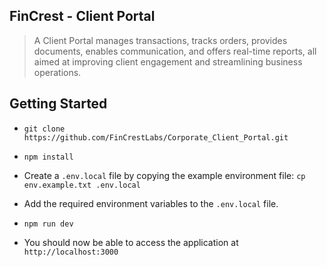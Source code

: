 ## FinCrest - Client Portal

> A Client Portal manages transactions, tracks orders, provides documents, enables communication, and offers real-time reports, all aimed at improving client engagement and streamlining business operations.

## Getting Started

- `git clone https://github.com/FinCrestLabs/Corporate_Client_Portal.git`
- `npm install`
- Create a `.env.local` file by copying the example environment file:
  `cp env.example.txt .env.local`
- Add the required environment variables to the `.env.local` file.
- `npm run dev`

- You should now be able to access the application at `http://localhost:3000`


